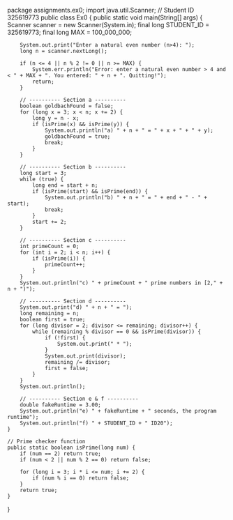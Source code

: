 package assignments.ex0;
import java.util.Scanner;
// Student ID 325619773
public class Ex0 {
    public static void main(String[] args) {
        Scanner scanner = new Scanner(System.in);
        final long STUDENT_ID = 325619773;
        final long MAX = 100_000_000;

        System.out.print("Enter a natural even number (n>4): ");
        long n = scanner.nextLong();

        if (n <= 4 || n % 2 != 0 || n >= MAX) {
            System.err.println("Error: enter a natural even number > 4 and < " + MAX + ". You entered: " + n + ". Quitting!");
            return;
        }

        // ---------- Section a ----------
        boolean goldbachFound = false;
        for (long x = 3; x < n; x += 2) {
            long y = n - x;
            if (isPrime(x) && isPrime(y)) {
                System.out.println("a) " + n + " = " + x + " + " + y);
                goldbachFound = true;
                break;
            }
        }

        // ---------- Section b ----------
        long start = 3;
        while (true) {
            long end = start + n;
            if (isPrime(start) && isPrime(end)) {
                System.out.println("b) " + n + " = " + end + " - " + start);
                break;
            }
            start += 2;
        }

        // ---------- Section c ----------
        int primeCount = 0;
        for (int i = 2; i < n; i++) {
            if (isPrime(i)) {
                primeCount++;
            }
        }
        System.out.println("c) " + primeCount + " prime numbers in [2," + n + ")");

        // ---------- Section d ----------
        System.out.print("d) " + n + " = ");
        long remaining = n;
        boolean first = true;
        for (long divisor = 2; divisor <= remaining; divisor++) {
            while (remaining % divisor == 0 && isPrime(divisor)) {
                if (!first) {
                    System.out.print(" * ");
                }
                System.out.print(divisor);
                remaining /= divisor;
                first = false;
            }
        }
        System.out.println();

        // ---------- Section e & f ----------
        double fakeRuntime = 3.00;
        System.out.println("e) " + fakeRuntime + " seconds, the program runtime");
        System.out.println("f) " + STUDENT_ID + " ID20");
    }

    // Prime checker function
    public static boolean isPrime(long num) {
        if (num == 2) return true;
        if (num < 2 || num % 2 == 0) return false;

        for (long i = 3; i * i <= num; i += 2) {
            if (num % i == 0) return false;
        }
        return true;
    }
}

